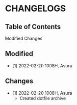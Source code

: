 # CHANGELOGS

## Table of Contents
Modified
Changes

## Modified
- [1] 2022-02-20 1008H, Asura

## Changes
- [1] 2022-02-20 1008H, Asura
	- Created dotfile archive